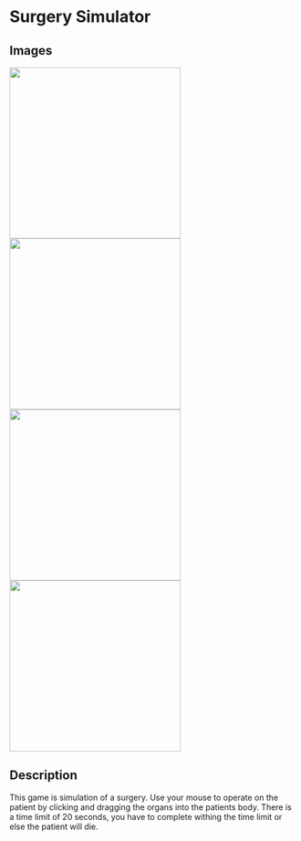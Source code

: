 # Surgery Simulator
<h2> Images </h2>
<img Src= left"https://github.com/ahossain777/PyGame-Surgery-Simulator/blob/master/Capture.PNG" width=300 height=300>
<img Src= left"https://github.com/ahossain777/PyGame-Surgery-Simulator/blob/master/Capture2.PNG" width=300 height=300>
<img Src= left"https://github.com/ahossain777/PyGame-Surgery-Simulator/blob/master/Capture3.PNG" width=300 height=300>
<img Src= left"https://github.com/ahossain777/PyGame-Surgery-Simulator/blob/master/Capture4.PNG" width=300 height=300>
<h2> Description </h2>
<p> This game is simulation of a surgery. Use your mouse to operate on the patient by clicking and dragging the organs into the patients body. There is a time limit of 20 seconds, you have to complete withing the time limit or else the patient will die. </p>  
